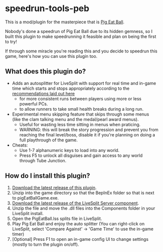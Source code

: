 # speedrun-tools-peb

This is a mod/plugin for the masterpiece that is [Pig Eat Ball](https://store.steampowered.com/app/339090/Pig_Eat_Ball/).

Nobody's done a speedrun of Pig Eat Ball due to its hidden gemness, so I built this plugin
to make speedrunning it feasible and plan on being the first to try!

If through some miracle you're reading this and you decide to speedrun this game, here's how you can use this plugin too.


## What does this plugin do?

- Adds an autosplitter for LiveSplit with support for real time and in-game time which starts and stops appropriately according to the [recommendations laid out here](https://kb.speeddemosarchive.com/Making_your_game_speedrunner-friendly#The_timer)
	- for more consistent runs between players using more or less powerful PCs.
	- to allow runners to take small health breaks during a long run.
- Experimental menu skipping feature that skips through some menus (like the clam talking menu and the medal/pearl award menus).
	- Useful for wasting less time sitting in menus when praticing.
	- WARNING: this will break the story progression and prevent you from reaching the final level/boss, disable it if you're planning on doing a full playthrough of the game.
- Cheats:
	- Use 1-7 alphanumeric keys to load into any world.
	- Press F5 to unlock all disguises and gain access to any world through Tube Junction.

## How do I install this plugin?
1. [Download the latest release of this plugin](https://github.com/strategineer/speedrun-tools-peb/releases).
2. Unzip into the game directory so that the BepInEx folder so that is next to pigEatBallGame.exe.
3. [Download the latest release of the LiveSplit Server component](https://github.com/LiveSplit/LiveSplit.Server/releases).
4. Unzip the file and move the .dll files into the Components folder in your LiveSplit install.
5. Open the PigEatBall.lss splits file in LiveSplit.
5. Play Pig Eat Ball and enjoy the auto splitter (You can right-click on LiveSplit, select 'Compare Against' -> 'Game Time' to use the in-game timer)
6. [Optional] Press F1 to open an in-game config UI to change settings (mostly to turn the plugin on/off).
